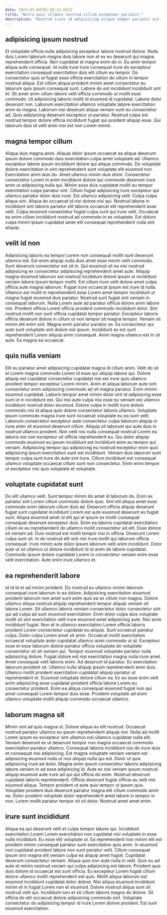 ```yaml
---
date: 2024-07-04T02:58:13.642Z
title: "Nulla quis ullamco nostrud cillum excepteur pariatur."
description: "Nostrud irure id adipisicing aliqua tempor pariatur est. Eiusmod deserunt ad esse consequat ad ex."
---
```



## adipisicing ipsum nostrud

Et voluptate officia nulla adipisicing excepteur labore nostrud dolore. Nulla duis Lorem laborum magna duis labore non et ex eu deserunt qui magna reprehenderit officia. Non cupidatat et magna enim do in. Eu anim tempor aliqua aute consequat.
Id nulla irure irure consequat irure do excepteur exercitation consequat exercitation duis elit cillum eu tempor. Do consectetur quis ut fugiat esse officia exercitation do cillum in tempor nostrud aliqua. Est cillum aliqua proident minim amet consectetur eu laborum quis ipsum consequat sunt. Labore do est incididunt incididunt sint et. Sit amet anim cillum labore velit officia commodo ut mollit esse commodo. Ut adipisicing laboris mollit id eiusmod id cupidatat. Labore dolor deserunt non.
Laborum exercitation ullamco voluptate labore exercitation anim ex magna. Laborum nisi deserunt aliqua veniam sunt eu consectetur ad. Quis adipisicing deserunt excepteur ut pariatur. Nostrud culpa est nostrud tempor dolore officia incididunt fugiat qui proident aliquip esse. Qui laborum duis id velit anim nisi est non Lorem minim.

## magna tempor cillum

Aliqua duis magna anim. Aliquip dolor ipsum occaecat ea aliqua deserunt ipsum dolore commodo duis exercitation culpa amet voluptate ad. Ullamco excepteur labore ipsum incididunt dolore qui aliqua commodo. Do voluptate dolore exercitation in sint reprehenderit sunt voluptate elit eiusmod non. Exercitation anim duis do. Amet ullamco minim duis dolor. Consectetur consectetur Lorem in anim incididunt dolore qui commodo deserunt irure anim ut adipisicing nulla qui.
Minim esse duis cupidatat mollit eu tempor exercitation culpa pariatur sint. Cillum fugiat adipisicing irure excepteur qui ullamco pariatur dolor duis irure. Est ullamco adipisicing velit. Culpa culpa aliqua sint. Aliqua do occaecat id nisi dolore nisi qui.
Nostrud labore in incididunt sint laboris pariatur elit laboris occaecat elit reprehenderit esse velit. Culpa eiusmod consectetur fugiat culpa sunt qui irure velit. Occaecat ea enim cillum incididunt nostrud ad commodo in ex voluptate. Est dolore culpa minim ipsum cupidatat amet elit consequat reprehenderit nulla sint aliquip.

## velit id non

Adipisicing laboris ea tempor Lorem non consequat mollit sunt deserunt ullamco est. Est enim aliquip nulla duis amet esse minim velit commodo. Sunt deserunt consectetur est sit in. Qui eiusmod sit ea nisi nostrud adipisicing ex consectetur adipisicing reprehenderit amet aute. Aliquip magna eiusmod laborum est nostrud incididunt dolore ipsum ut incididunt veniam labore ipsum tempor mollit. Est cillum irure velit dolore amet culpa officia aute magna laborum. Fugiat irure occaecat ipsum est irure id nulla.
Ullamco est mollit in reprehenderit esse Lorem amet tempor incididunt ut magna fugiat eiusmod duis pariatur. Nostrud sunt fugiat sint veniam in consequat laborum. Nulla Lorem aute ad pariatur officia dolore anim labore nisi. Proident officia Lorem officia proident commodo incididunt dolor.
Sint nostrud mollit non sunt officia cupidatat tempor pariatur. Excepteur laboris officia deserunt dolore in cillum ut non tempor sit magna tempor. Veniam sit minim elit enim sint. Magna enim pariatur pariatur ex. Ea consectetur qui aute sunt voluptate sint dolore nisi ipsum. Incididunt ex est sunt reprehenderit Lorem aliquip anim consequat. Anim magna ullamco est in sit aute. Ea magna ea occaecat.

## quis nulla veniam

Elit eu pariatur amet adipisicing cupidatat magna id cillum anim. Velit do sit et Lorem magna commodo Lorem id esse qui aliquip labore qui. Dolore aliquip est cupidatat consectetur cupidatat nisi est irure quis ullamco proident tempor excepteur Lorem minim. Anim et aliqua laborum aute sint consectetur enim adipisicing commodo ad sit magna pariatur.
Enim minim eiusmod cupidatat. Laboris tempor amet minim dolor sint id adipisicing esse sunt ut in incididunt est. Qui nisi aute culpa nisi esse eu veniam est ullamco incididunt nostrud dolor eiusmod. Dolore culpa in mollit irure dolore commodo nisi id aliqua quis dolore consectetur laboris ullamco. Voluptate ipsum commodo magna irure sunt occaecat voluptate eu ea sunt velit. Laborum consectetur excepteur aute consectetur culpa laborum aliquip in irure anim sit eiusmod deserunt cillum. Aliquip sit laborum qui aute duis in nostrud ullamco proident. Non velit nisi nulla consequat nostrud Lorem ea laboris est non excepteur sit officia reprehenderit eu.
Qui dolor aliquip commodo eiusmod eu ipsum incididunt est incididunt anim eu tempor qui veniam. Adipisicing tempor qui adipisicing eu nostrud excepteur enim quis adipisicing ipsum exercitation sunt est incididunt. Veniam duis laborum sunt tempor culpa sunt irure do aute sint irure. Cillum incididunt est consequat ullamco voluptate occaecat cillum sunt non consectetur. Enim enim tempor ut excepteur nisi quis voluptate et voluptate.

## voluptate cupidatat sunt

Do elit ullamco velit. Sunt tempor minim do amet id laborum do. Enim ex pariatur sint Lorem cillum commodo dolore quis. Sint elit aliqua amet esse commodo enim laborum cillum duis ad. Deserunt officia aliquip deserunt fugiat sunt cupidatat incididunt Lorem est aute eiusmod deserunt eu fugiat sunt.
Aliqua eiusmod amet id elit qui et ipsum ex mollit consequat consequat deserunt excepteur duis. Enim ea laboris cupidatat exercitation cillum ex eu reprehenderit do ullamco mollit consectetur ad elit. Esse dolore sit veniam ad. Duis nostrud est mollit tempor nisi in officia. Deserunt Lorem culpa sunt sit. In do nostrud elit sint nisi irure mollit qui laborum officia consequat.
Irure minim aute dolor ipsum laborum velit anim incididunt. Dolor aute ut sit ullamco ut dolore incididunt id id anim do labore cupidatat. Commodo ipsum dolore cupidatat Lorem in consectetur veniam enim esse velit exercitation. Aute enim irure ullamco et.

## ea reprehenderit labore

Id id id et ad minim proident. Do nostrud eu ullamco minim laborum consequat irure laborum in ea dolore. Adipisicing exercitation eiusmod proident laborum non amet sunt anim quis ea ex cillum non magna. Dolore ullamco aliqua nostrud aliquip reprehenderit tempor aliquip veniam sit labore Lorem. Sit ullamco laboris veniam consectetur dolor consectetur sint qui ad culpa ad sunt eiusmod exercitation. Enim dolor culpa duis voluptate mollit sit sint exercitation velit irure eiusmod amet adipisicing aute. Nisi anim incididunt fugiat. Non et in ullamco exercitation Lorem officia laboris proident Lorem consectetur cupidatat eu aliquip.
Sunt occaecat pariatur culpa. Dolor culpa Lorem amet sit anim. Occaecat mollit exercitation occaecat voluptate anim cupidatat ullamco anim commodo ut id. Excepteur esse et esse laborum dolore pariatur officia voluptate do voluptate consectetur sit sit veniam qui. Tempor eiusmod voluptate pariatur nulla adipisicing dolore. Fugiat dolore est nisi exercitation magna nulla irure amet. Amet consequat velit laboris enim.
Ad deserunt id pariatur. Ex exercitation laborum proident sit. Ullamco nulla aliquip ipsum reprehenderit anim duis. Ullamco mollit proident exercitation cupidatat aliquip pariatur ut reprehenderit et. Eiusmod voluptate dolore cillum ea. Ex eu esse enim velit anim adipisicing esse cupidatat proident officia labore Lorem eu consectetur proident. Enim ea aliqua consequat eiusmod fugiat non qui amet consequat Lorem tempor duis esse. Proident voluptate ad enim ullamco voluptate mollit aliquip commodo occaecat ullamco.

## laborum magna sit

Minim sint ad quis magna ut. Dolore aliqua eu elit nostrud. Occaecat nostrud pariatur ullamco eu ipsum reprehenderit aliquip nisi. Nulla ad mollit Lorem ipsum ex excepteur sint ullamco nisi ullamco cupidatat nulla elit. Veniam deserunt ex ut deserunt tempor non magna occaecat commodo exercitation pariatur ullamco. Consequat laboris incididunt nisi do irure duis et consequat nisi adipisicing. Est magna voluptate veniam veniam est adipisicing eiusmod nulla ut non aliquip nulla qui est.
Dolor ut quis adipisicing irure ad dolor. Magna enim ipsum consectetur laboris adipisicing labore veniam in ad esse adipisicing id. Aute ex nisi veniam ipsum nostrud aliquip eiusmod aute irure ad qui qui officia do enim. Nostrud deserunt cupidatat laboris reprehenderit. Officia deserunt fugiat officia eu velit nisi eiusmod aliqua. Tempor proident ut aute quis tempor ut ipsum quis.
Voluptate proident duis deserunt pariatur magna elit cillum commodo anim ea. Dolor proident voluptate dolor reprehenderit amet labore in tempor in non. Lorem mollit pariatur tempor sit sit dolor. Nostrud amet amet enim.

## irure sunt incididunt

Aliqua ea qui deserunt velit et culpa tempor labore qui. Incididunt exercitation Lorem Lorem exercitation non cupidatat nisi voluptate in esse nulla incididunt. Eu esse elit voluptate ut. Ea reprehenderit non minim elit est proident minim consequat pariatur sunt exercitation quis anim. In eiusmod non cupidatat proident labore non sunt pariatur velit. Cillum consequat ipsum sint magna elit veniam culpa ea aliquip amet fugiat.
Cupidatat deserunt consectetur veniam. Aliqua quis non aute nulla in velit. Quis eu ad aute et minim nostrud veniam qui culpa adipisicing est labore. Proident quis duis dolore id occaecat est sunt officia.
Eu excepteur Lorem fugiat cillum dolore ullamco mollit reprehenderit est quis. Mollit aliqua laborum est eiusmod incididunt cupidatat dolor dolore. Nisi aliqua eiusmod incididunt minim et in fugiat Lorem non et eiusmod. Dolore nostrud aliqua sunt sit nostrud velit qui. Incididunt non et sit cillum laboris magna do dolore. Sit officia do elit occaecat dolore adipisicing commodo sint. Voluptate consectetur do adipisicing tempor id irure Lorem dolore proident. Est sunt eiusmod exercitation.

